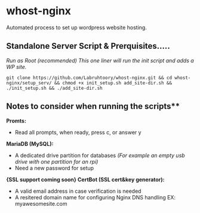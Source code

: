 # whost-nginx

 Automated process to set up wordpress website hosting.
 
 
## Standalone Server Script & Prerquisites.....
 
 *Run as Root (recommended)*
 *This one liner will run the init script and adds a WP site.*
                        
    git clone https://github.com/Labruhtoory/whost-nginx.git && cd whost-nginx/setup_serv/ && chmod +x init_setup.sh add_site-dir.sh && ./init_setup.sh && ./add_site-dir.sh

## Notes to consider when running the scripts**

**Promts:**
   - Read all prompts, when ready, press c, or answer y

**MariaDB (MySQL):**
   - A dedicated drive partition for databases *(For example an empty usb drive with one partition for an rpi)*
   - Need a new password for setup

**{SSL support coming soon} CertBot (SSL cert&key generator):**
   - A valid email address in case verification is needed
   - A resitered domain name for configuring Nginx DNS handling EX: myawesomesite.com

